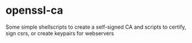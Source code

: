 # openssl-ca
Some simple shellscripts to create a self-signed CA and scripts to certify, sign csrs, or create keypairs for webservers
